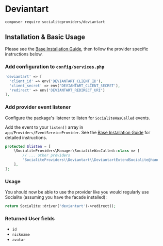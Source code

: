 # Deviantart

```bash
composer require socialiteproviders/deviantart
```

## Installation & Basic Usage

Please see the [Base Installation Guide](https://socialiteproviders.com/usage/), then follow the provider specific instructions below.

### Add configuration to `config/services.php`

```php
'deviantart' => [    
  'client_id' => env('DEVIANTART_CLIENT_ID'),  
  'client_secret' => env('DEVIANTART_CLIENT_SECRET'),  
  'redirect' => env('DEVIANTART_REDIRECT_URI') 
],
```

### Add provider event listener

Configure the package's listener to listen for `SocialiteWasCalled` events.

Add the event to your `listen[]` array in `app/Providers/EventServiceProvider`. See the [Base Installation Guide](https://socialiteproviders.com/usage/) for detailed instructions.

```php
protected $listen = [
    \SocialiteProviders\Manager\SocialiteWasCalled::class => [
        // ... other providers
        'SocialiteProviders\\Deviantart\\DeviantartExtendSocialite@handle',
    ],
];
```

### Usage

You should now be able to use the provider like you would regularly use Socialite (assuming you have the facade installed):

```php
return Socialite::driver('deviantart')->redirect();
```

### Returned User fields

- ``id``
- ``nickname``
- ``avatar``
